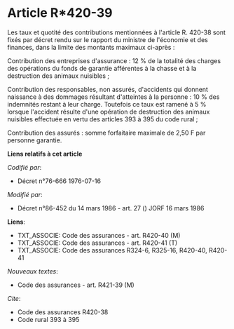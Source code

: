 # Article R*420-39

Les taux et quotité des contributions mentionnées à l'article R. 420-38 sont fixés par décret rendu sur le rapport du
ministre de l'économie et des finances, dans la limite des montants maximaux ci-après :

Contribution des entreprises d'assurance : 12 % de la totalité des charges des opérations du fonds de garantie afférentes à
la chasse et à la destruction des animaux nuisibles ;

Contribution des responsables, non assurés, d'accidents qui donnent naissance à des dommages résultant d'atteintes à la
personne : 10 % des indemnités restant à leur charge. Toutefois ce taux est ramené à 5 % lorsque l'accident résulte d'une
opération de destruction des animaux nuisibles effectuée en vertu des articles 393 à 395 du code rural ;

Contribution des assurés : somme forfaitaire maximale de 2,50 F par personne garantie.

**Liens relatifs à cet article**

_Codifié par_:

  - Décret n°76-666 1976-07-16

_Modifié par_:

  - Décret n°86-452 du 14 mars 1986 - art. 27 () JORF 16 mars 1986

**Liens**:

  - TXT_ASSOCIE: Code des assurances - art. R420-40 (M)
  - TXT_ASSOCIE: Code des assurances - art. R420-41 (T)
  - TXT_ASSOCIE: Code des assurances R324-6, R325-16, R420-40, R420-41

_Nouveaux textes_:

  - Code des assurances - art. R421-39 (M)

_Cite_:

  - Code des assurances R420-38
  - Code rural 393 à 395
